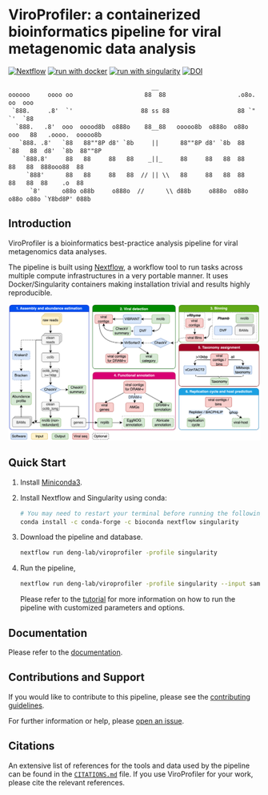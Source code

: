 # ViroProfiler: a containerized bioinformatics pipeline for viral metagenomic data analysis

[![Nextflow](https://img.shields.io/badge/nextflow%20DSL2-%E2%89%A521.10.3-23aa62.svg)](https://www.nextflow.io/)
[![run with docker](https://img.shields.io/badge/run%20with-docker-0db7ed?logo=docker)](https://www.docker.com/)
[![run with singularity](https://img.shields.io/badge/run%20with-singularity-1d355c.svg)](https://sylabs.io/docs/)
[![DOI](https://zenodo.org/badge/537899739.svg)](https://zenodo.org/badge/latestdoi/537899739)

```
                                        __
oooooo     oooo oo                    88  88                    .o8o.  oo  ooo
 `888.     .8'  `'                   88 ss 88                   88 `"  `'  `88
  `888.   .8'  ooo  ooood8b  o888o    88__88   ooooo8b  o888o  o88o   ooo   88   .oooo.  ooooo8b
   `888. .8'   `88   88""8P d8' `8b     ||      88""8P d8' `8b  88    `88   88  d8'  `8b  88""8P
    `888.8'     88   88     88   88    _||_     88     88   88  88     88   88  888ooo88  88
     `888'      88   88     88   88  // || \\   88     88   88  88     88   88  88    .o  88
      `8'      o88o o88b     o888o  //      \\ d88b     o888o  o88o   o88o o88o `Y8bd8P' 088b

```

## Introduction

ViroProfiler is a bioinformatics best-practice analysis pipeline for viral metagenomics data analyses.

The pipeline is built using [Nextflow](https://www.nextflow.io), a workflow tool to run tasks across multiple compute infrastructures in a very portable manner. It uses Docker/Singularity containers making installation trivial and results highly reproducible.

![viroprofiler workflow](docs/images/viroprofiler.png)

## Quick Start

1. Install [Miniconda3](https://docs.conda.io/en/latest/miniconda.html).

2. Install Nextflow and Singularity using conda:

   ```bash
   # You may need to restart your terminal before running the following commands
   conda install -c conda-forge -c bioconda nextflow singularity
   ```

3. Download the pipeline and database.

   ```bash
   nextflow run deng-lab/viroprofiler -profile singularity
   ```

4. Run the pipeline,

   ```bash
   nextflow run deng-lab/viroprofiler -profile singularity --input samplesheet.csv
   ```

   Please refer to the [tutorial](https://deng-lab.github.io/viroprofiler/tutorial) for more information on how to run the pipeline with customized parameters and options.

## Documentation

Please refer to the [documentation](https://deng-lab.github.io/viroprofiler).

## Contributions and Support

If you would like to contribute to this pipeline, please see the [contributing guidelines](.github/CONTRIBUTING.md).

For further information or help, please [open an issue](https://github.com/deng-lab/viroprofiler/issues).

## Citations

An extensive list of references for the tools and data used by the pipeline can be found in the [`CITATIONS.md`](CITATIONS.md) file. If you use ViroProfiler for your work, please cite the relevant references.
